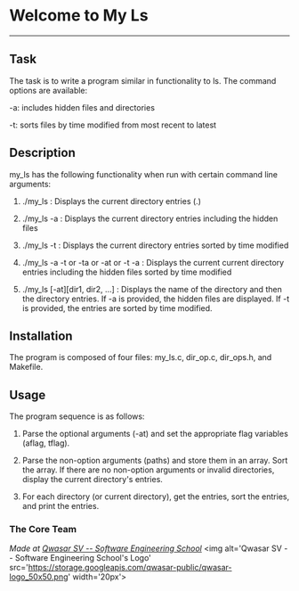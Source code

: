 # Welcome to My Ls
***

## Task
The task is to write a program similar in functionality to ls. 
The command options are available: 

-a: includes hidden files and directories

-t: sorts files by time modified from most recent to latest


## Description
my_ls has the following functionality when run with certain command line arguments:

1. ./my_ls : Displays the current directory entries (.)

2. ./my_ls -a : Displays the current directory entries including the hidden files

3. ./my_ls -t : Displays the current directory entries sorted by time modified

4. ./my_ls -a -t or -ta or -at or -t -a : Displays the current current directory entries including the hidden files
sorted by time modified

5. ./my_ls [-at][dir1, dir2, ...] : Displays the name of the directory and then the directory entries. 
If -a is provided, the hidden files are displayed. If -t is provided, the entries are sorted by time modified.

## Installation
The program is composed of four files: my_ls.c, dir_op.c, dir_ops.h, and Makefile.

## Usage
The program sequence is as follows: 

1. Parse the optional arguments (-at) and set the appropriate flag variables (aflag, tflag).

2. Parse the non-option arguments (paths) and store them in an array. Sort the array.
If there are no non-option arguments or invalid directories, display the current directory's entries. 

3. For each directory (or current directory), get the entries, sort the entries,
and print the entries. 

### The Core Team


<span><i>Made at <a href='https://qwasar.io'>Qwasar SV -- Software Engineering School</a></i></span>
<span><img alt='Qwasar SV -- Software Engineering School's Logo' src='https://storage.googleapis.com/qwasar-public/qwasar-logo_50x50.png' width='20px'></span>
